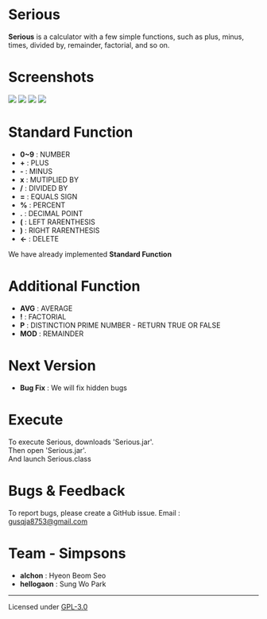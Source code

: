 # **Serious**

**Serious**
is a calculator with a few simple functions, such as plus, minus, times, divided by, remainder, factorial, and so on.

# **Screenshots**

![](http://imageshack.com/a/img921/4945/3EX9NE.png)
![](http://imageshack.com/a/img922/9783/Gnxmj0.png)
![](http://imageshack.com/a/img923/6991/lFyYbc.png)
![](http://imageshack.com/a/img924/3976/qZTqfx.png)
# **Standard Function**

- **0~9** : NUMBER
- **+** :  PLUS
- **-** :  MINUS
- **x** : MUTIPLIED BY
- **/** : DIVIDED BY
- **=** : EQUALS SIGN
- **%** : PERCENT
- **.** : DECIMAL POINT
- **(** : LEFT RARENTHESIS
- **)** : RIGHT RARENTHESIS
- **<-** : DELETE

We have already implemented **Standard Function**


# **Additional Function**

- **AVG** : AVERAGE
- **!** : FACTORIAL
- **P** : DISTINCTION PRIME NUMBER - RETURN TRUE OR FALSE
- **MOD** : REMAINDER

# **Next Version**

- **Bug Fix** : We will fix hidden bugs


# **Execute**

To execute Serious, downloads 'Serious.jar'.  
Then open 'Serious.jar'.  
And launch Serious.class  


# **Bugs & Feedback**

To report bugs, please create a GitHub issue.
Email : gusqja8753@gmail.com

# **Team** - Simpsons
-  **alchon** : Hyeon Beom Seo
- **hellogaon** : Sung Wo Park

----------------------
Licensed under [GPL-3.0](https://github.com/alchon/simpsons/blob/master/LICENSE)
